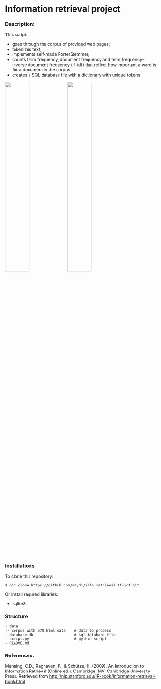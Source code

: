 # Information retrieval project
### Description:
This script:
- goes through the corpus of provided web pages; 
- tokenizes text;
- implements self-made PorterStemmer;
- counts term frequency, document frequency and term frequency–inverse document frequency (tf–idf) that reflect how important a word is for a document in the corpus. 
- creates a SQL database file with a dictionary with unique tokens

<img src="https://github.com/msyd1/info_retrieval_tf-idf/tree/main/img/term_dictionary_table.png" width=40% height=40%>
<img src="https://github.com/msyd1/info_retrieval_tf-idf/tree/main/img/tfidf_table.png" width=40% height=40%>

### Installations
To clone this repository:
```
$ git clone https://github.com/msyd1/info_retrieval_tf-idf.git
```
Or install requred libraries:
- sqlite3

### Structure
```
- data
|- corpus with 570 html data    # data to process
- database.db                   # sql database file
- script.py                     # python script
- README.md
```

### References:
Manning, C.D., Raghaven, P., & Schütze, H. (2009). An Introduction to Information Retrieval (Online ed.). Cambridge, MA: Cambridge University Press. Retrieved from http://nlp.stanford.edu/IR-book/information-retrieval-book.html